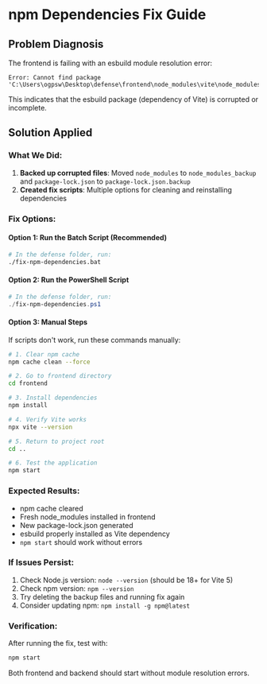# npm Dependencies Fix Guide

## Problem Diagnosis
The frontend is failing with an esbuild module resolution error:
```
Error: Cannot find package 'C:\Users\ogpsw\Desktop\defense\frontend\node_modules\vite\node_modules\esbuild\lib\main.js'
```

This indicates that the esbuild package (dependency of Vite) is corrupted or incomplete.

## Solution Applied

### What We Did:
1. **Backed up corrupted files**: Moved `node_modules` to `node_modules_backup` and `package-lock.json` to `package-lock.json.backup`
2. **Created fix scripts**: Multiple options for cleaning and reinstalling dependencies

### Fix Options:

#### Option 1: Run the Batch Script (Recommended)
```bash
# In the defense folder, run:
./fix-npm-dependencies.bat
```

#### Option 2: Run the PowerShell Script
```powershell
# In the defense folder, run:
./fix-npm-dependencies.ps1
```

#### Option 3: Manual Steps
If scripts don't work, run these commands manually:

```bash
# 1. Clear npm cache
npm cache clean --force

# 2. Go to frontend directory
cd frontend

# 3. Install dependencies
npm install

# 4. Verify Vite works
npx vite --version

# 5. Return to project root
cd ..

# 6. Test the application
npm start
```

### Expected Results:
- npm cache cleared
- Fresh node_modules installed in frontend
- New package-lock.json generated
- esbuild properly installed as Vite dependency
- `npm start` should work without errors

### If Issues Persist:
1. Check Node.js version: `node --version` (should be 18+ for Vite 5)
2. Check npm version: `npm --version`
3. Try deleting the backup files and running fix again
4. Consider updating npm: `npm install -g npm@latest`

### Verification:
After running the fix, test with:
```bash
npm start
```

Both frontend and backend should start without module resolution errors.
